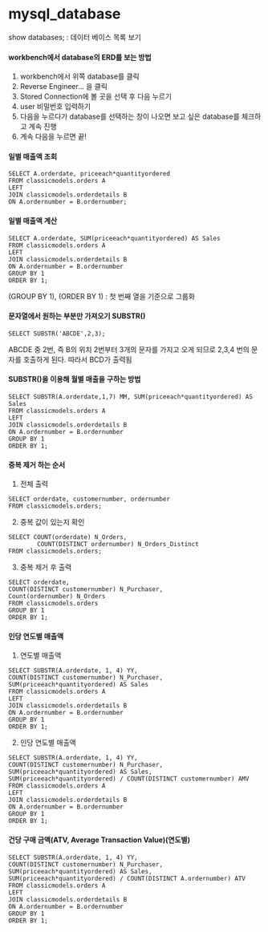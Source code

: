 # mysql_database

show databases; : 데이터 베이스 목록 보기

#### workbench에서 database의 ERD를 보는 방법

1. workbench에서 위쪽 database를 클릭
2. Reverse Engineer... 을 클릭
3. Stored Connection에 볼 곳을 선택 후 다음 누르기
4. user 비밀번호 입력하기
5. 다음을 누르다가 database를 선택하는 창이 나오면 보고 싶은 database를 체크하고 계속 진행
6. 계속 다음을 누르면 끝!



#### 일별 매출액 조회

```mysql
SELECT A.orderdate, priceeach*quantityordered
FROM classicmodels.orders A
LEFT 
JOIN classicmodels.orderdetails B
ON A.ordernumber = B.ordernumber;
```



#### 일별 매출액 계산

```mysql
SELECT A.orderdate, SUM(priceeach*quantityordered) AS Sales
FROM classicmodels.orders A
LEFT 
JOIN classicmodels.orderdetails B
ON A.ordernumber = B.ordernumber
GROUP BY 1
ORDER BY 1;
```

(GROUP BY 1), (ORDER BY 1) : 첫 번째 열을 기준으로 그룹화



#### 문자열에서 원하는 부분만 가져오기 SUBSTR()

```mysql
SELECT SUBSTR('ABCDE',2,3);
```

ABCDE 중 2번, 즉 B의 위치 2번부터 3개의 문자를 가지고 오게 되므로 2,3,4 번의 문자를 호출하게 된다. 따라서 BCD가 출력됨



#### SUBSTR()을 이용해 월별 매출을 구하는 방법

```mysql
SELECT SUBSTR(A.orderdate,1,7) MM, SUM(priceeach*quantityordered) AS Sales
FROM classicmodels.orders A
LEFT 
JOIN classicmodels.orderdetails B
ON A.ordernumber = B.ordernumber
GROUP BY 1
ORDER BY 1;
```



#### 중복 제거 하는 순서

1. 전체 출력

```mysql
SELECT orderdate, customernumber, ordernumber
FROM classicmodels.orders;
```

2. 중복 값이 있는지 확인

```mysql
SELECT COUNT(orderdate) N_Orders, 
		COUNT(DISTINCT ordernumber) N_Orders_Distinct
FROM classicmodels.orders;
```

3. 중복 제거 후 출력

```mysql
SELECT orderdate,
COUNT(DISTINCT customernumber) N_Purchaser,
Count(ordernumber) N_Orders
FROM classicmodels.orders
GROUP BY 1
ORDER BY 1;
```



#### 인당 연도별 매출액

1. 연도별 매출액

```mysql
SELECT SUBSTR(A.orderdate, 1, 4) YY,
COUNT(DISTINCT customernumber) N_Purchaser,
SUM(priceeach*quantityordered) AS Sales
FROM classicmodels.orders A
LEFT
JOIN classicmodels.orderdetails B
ON A.ordernumber = B.ordernumber
GROUP BY 1
ORDER BY 1;
```

2. 인당 연도별 매출액

```mysql
SELECT SUBSTR(A.orderdate, 1, 4) YY,
COUNT(DISTINCT customernumber) N_Purchaser,
SUM(priceeach*quantityordered) AS Sales,
SUM(priceeach*quantityordered) / COUNT(DISTINCT customernumber) AMV
FROM classicmodels.orders A
LEFT
JOIN classicmodels.orderdetails B
ON A.ordernumber = B.ordernumber
GROUP BY 1
ORDER BY 1;
```



#### 건당 구매 금액(ATV, Average Transaction Value)(연도별)

```mysql
SELECT SUBSTR(A.orderdate, 1, 4) YY,
COUNT(DISTINCT customernumber) N_Purchaser,
SUM(priceeach*quantityordered) AS Sales,
SUM(priceeach*quantityordered) / COUNT(DISTINCT A.ordernumber) ATV
FROM classicmodels.orders A
LEFT
JOIN classicmodels.orderdetails B
ON A.ordernumber = B.ordernumber
GROUP BY 1
ORDER BY 1;
```















